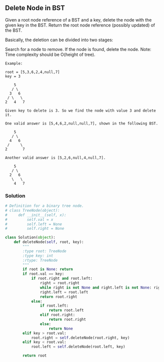 ## Delete Node in BST

Given a root node reference of a BST and a key, delete the node with the given key in the BST. Return the root node reference (possibly updated) of the BST.

Basically, the deletion can be divided into two stages:

Search for a node to remove.
If the node is found, delete the node.
Note: Time complexity should be O(height of tree).

```
Example:

root = [5,3,6,2,4,null,7]
key = 3

    5
   / \
  3   6
 / \   \
2   4   7

Given key to delete is 3. So we find the node with value 3 and delete it.

One valid answer is [5,4,6,2,null,null,7], shown in the following BST.

    5
   / \
  4   6
 /     \
2       7

Another valid answer is [5,2,6,null,4,null,7].

    5
   / \
  2   6
   \   \
    4   7
```

### Solution

```python
# Definition for a binary tree node.
# class TreeNode(object):
#     def __init__(self, x):
#         self.val = x
#         self.left = None
#         self.right = None

class Solution(object):
    def deleteNode(self, root, key):
        """
        :type root: TreeNode
        :type key: int
        :rtype: TreeNode
        """
        if root is None: return
        if root.val == key:
            if root.right and root.left:
                right = root.right
                while right is not None and right.left is not None: right = right.left
                right.left = root.left
                return root.right
            else:
                if root.left:
                    return root.left
                elif root.right:
                    return root.right
                else:
                    return None
        elif key > root.val:
            root.right = self.deleteNode(root.right, key)
        elif key < root.val:
            root.left = self.deleteNode(root.left, key)

        return root
```
